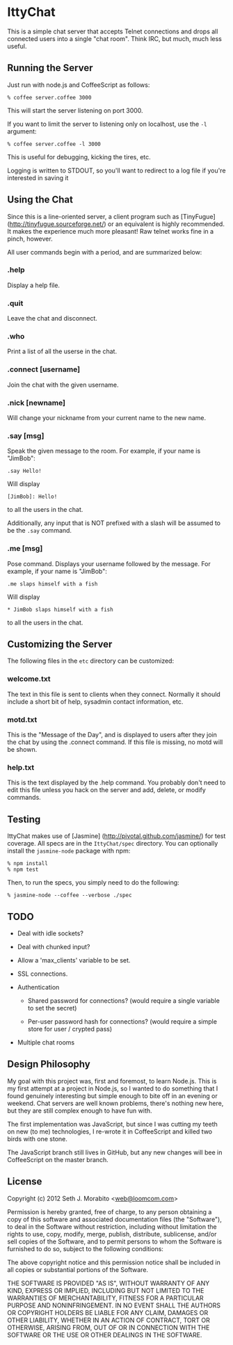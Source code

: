 IttyChat
========

This is a simple chat server that accepts Telnet connections and drops
all connected users into a single "chat room". Think IRC, but much,
much less useful.


Running the Server
------------------

Just run with node.js and CoffeeScript as follows:

    % coffee server.coffee 3000

This will start the server listening on port 3000.

If you want to limit the server to listening only on localhost, use
the `-l` argument:

    % coffee server.coffee -l 3000

This is useful for debugging, kicking the tires, etc.

Logging is written to STDOUT, so you'll want to redirect to a log file
if you're interested in saving it


Using the Chat
--------------

Since this is a line-oriented server, a client program such as
[TinyFugue] (http://tinyfugue.sourceforge.net/) or an equivalent is
highly recommended. It makes the experience much more pleasant!  Raw
telnet works fine in a pinch, however.

All user commands begin with a period, and are summarized below:

### .help

Display a help file.

### .quit

Leave the chat and disconnect.

### .who

Print a list of all the userse in the chat.

### .connect [username]

Join the chat with the given username.

### .nick [newname]

Will change your nickname from your current name to the new name.

### .say [msg]

Speak the given message to the room. For example, if your name is
"JimBob":

    .say Hello!

Will display

    [JimBob]: Hello!

to all the users in the chat.

Additionally, any input that is NOT prefixed with a slash will be
assumed to be the `.say` command.

### .me [msg]

Pose command. Displays your username followed by the message.  For
example, if your name is "JimBob":

    .me slaps himself with a fish

Will display

    * JimBob slaps himself with a fish

to all the users in the chat.


Customizing the Server
---------------------

The following files in the `etc` directory can be customized:

### welcome.txt

The text in this file is sent to clients when they connect. Normally
it should include a short bit of help, sysadmin contact information,
etc.

### motd.txt

This is the "Message of the Day", and is displayed to users after they
join the chat by using the .connect command. If this file is missing,
no motd will be shown.

### help.txt

This is the text displayed by the .help command. You probably don't
need to edit this file unless you hack on the server and add, delete,
or modify commands.

Testing
-------

IttyChat makes use of [Jasmine] (http://pivotal.github.com/jasmine/)
for test coverage. All specs are in the `IttyChat/spec` directory. You
can optionally install the `jasmine-node` package with npm:

    % npm install
    % npm test

Then, to run the specs, you simply need to do the following:

    % jasmine-node --coffee --verbose ./spec


TODO
----

* Deal with idle sockets?

* Deal with chunked input?

* Allow a 'max_clients' variable to be set.

* SSL connections.

* Authentication

  - Shared password for connections? (would require a single variable
    to set the secret)

  - Per-user password hash for connections? (would require a simple
    store for user / crypted pass)

* Multiple chat rooms


Design Philosophy
-----------------

My goal with this project was, first and foremost, to learn Node.js.
This is my first attempt at a project in Node.js, so I wanted to do
something that I found genuinely interesting but simple enough to bite
off in an evening or weekend. Chat servers are well known problems,
there's nothing new here, but they are still complex enough to have fun
with.

The first implementation was JavaScript, but since I was cutting my
teeth on new (to me) technologies, I re-wrote it in CoffeeScript and
killed two birds with one stone.

The JavaScript branch still lives in GitHub, but any new changes
will bee in CoffeeScript on the master branch.


License
-------

Copyright (c) 2012 Seth J. Morabito &lt;web@loomcom.com&gt;

Permission is hereby granted, free of charge, to any person obtaining
a copy of this software and associated documentation files (the
"Software"), to deal in the Software without restriction, including
without limitation the rights to use, copy, modify, merge, publish,
distribute, sublicense, and/or sell copies of the Software, and to
permit persons to whom the Software is furnished to do so, subject to
the following conditions:

The above copyright notice and this permission notice shall be
included in all copies or substantial portions of the Software.

THE SOFTWARE IS PROVIDED "AS IS", WITHOUT WARRANTY OF ANY KIND,
EXPRESS OR IMPLIED, INCLUDING BUT NOT LIMITED TO THE WARRANTIES OF
MERCHANTABILITY, FITNESS FOR A PARTICULAR PURPOSE AND
NONINFRINGEMENT. IN NO EVENT SHALL THE AUTHORS OR COPYRIGHT HOLDERS BE
LIABLE FOR ANY CLAIM, DAMAGES OR OTHER LIABILITY, WHETHER IN AN ACTION
OF CONTRACT, TORT OR OTHERWISE, ARISING FROM, OUT OF OR IN CONNECTION
WITH THE SOFTWARE OR THE USE OR OTHER DEALINGS IN THE SOFTWARE.
